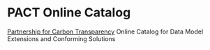 # PACT Online Catalog

[Partnership for Carbon Transparency](https://www.carbon-transparency.com) Online Catalog for Data Model Extensions and Conforming Solutions
